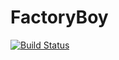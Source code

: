 # FactoryBoy

[![Build Status](https://travis-ci.org/sungwoncho/factory-boy.svg?branch=master)](https://travis-ci.org/sungwoncho/factory-boy)
